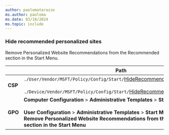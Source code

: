 ```yaml
---
author: paolomatarazzo
ms.author: paoloma
ms.date: 03/18/2024
ms.topic: include
---
```


### Hide recommended personalized sites

Remove Personalized Website Recommendations from the Recommended section in the Start Menu.

|  | Path |
|--|--|
| **CSP** | `./User/Vendor/MSFT/Policy/Config/Start/`[HideRecommendedPersonalizedSites](/windows/client-management/mdm/policy-csp-start#hiderecommendedpersonalizedsites)<br><br>`./Device/Vendor/MSFT/Policy/Config/Start/`[HideRecommendedPersonalizedSites](/windows/client-management/mdm/policy-csp-start#hiderecommendedpersonalizedsites) |
| **GPO** | **Computer Configuration** > **Administrative Templates** > **Start Menu and Taskbar**<br><br> **User Configuration** > **Administrative Templates** > **Start Menu and Taskbar** > **Remove Personalized Website Recommendations from the Recommended section in the Start Menu**|